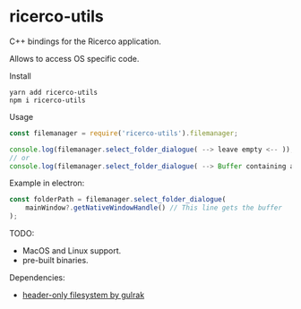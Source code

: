 # ricerco-utils
C++ bindings for the Ricerco application.

Allows to access OS specific code.

Install
```shell
yarn add ricerco-utils
npm i ricerco-utils
```
Usage
```javascript
const filemanager = require('ricerco-utils').filemanager;

console.log(filemanager.select_folder_dialogue( --> leave empty <-- )); // Cant freeze the window input.
// or
console.log(filemanager.select_folder_dialogue( --> Buffer containing a window handle (Only supports HWND for now) <-- ));
```

Example in electron:
```javascript
const folderPath = filemanager.select_folder_dialogue(
    mainWindow?.getNativeWindowHandle() // This line gets the buffer
);
```

TODO:
  - MacOS and Linux support.
  - pre-built binaries.

Dependencies:
  - [header-only filesystem by gulrak](https://github.com/gulrak/filesystem)
